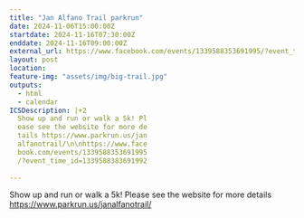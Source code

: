 ```yaml
---
title: "Jan Alfano Trail parkrun"
date: 2024-11-06T15:00:00Z
startdate: 2024-11-16T07:30:00Z
enddate: 2024-11-16T09:00:00Z
external_url: https://www.facebook.com/events/1339588353691995/?event_time_id=1339588383691992
layout: post
location: 
feature-img: "assets/img/big-trail.jpg"
outputs:
  - html
  - calendar
ICSDescription: |+2
  Show up and run or walk a 5k! Pl  ease see the website for more de  tails https://www.parkrun.us/jan  alfanotrail/\n\nhttps://www.face  book.com/events/1339588353691995  /?event_time_id=1339588383691992  
---
```


Show up and run or walk a 5k! Please see the website for more details [https://www.parkrun.us/janalfanotrail/<br>
](https://www.parkrun.us/janalfanotrail/<br>
)  <br>
  
